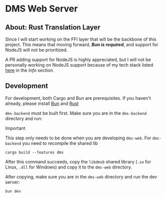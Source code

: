 # DMS Web Server

## About: Rust Translation Layer

Since I will start working on the FFI layer
that will be the backbone of this project. This
means that moving forward, ***Bun is required***,
and support for NodeJS will not be prioritized.

A PR adding support for NodeJS is highly
appreciated, but I will not be personally
working on NodeJS support because of my
tech stack listed [here](https://github.com/Kiwifuit/DMS/pull/6) in the *Info* section.

## Development

For development, both Cargo and Bun are
prerequisites. If you haven't already, please
install [Bun](https://bun.sh/) and [Rust](https://rustup.rs/)

`dms-backend` must be built first. Make
sure you are in the `dms-backend` directory
and run:

> [!IMPORTANT]
> This step only needs to be done when you
> are developing `dms-web`. For `dms-backend`
> you need to recompile the shared lib

```
cargo build --features dms
```

After this command succeeds, copy the `libdmsb`
shared library (`.so` for Linux, `.dll` for
Windows) and copy it to the `dms-web` directory.

After copying, make sure you are in the
`dms-web` directory and run the dev server:

```
bun dev
```